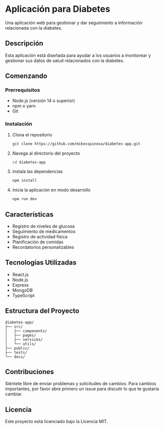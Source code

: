 # Aplicación para Diabetes

Una aplicación web para gestionar y dar seguimiento a información relacionada con la diabetes.

## Descripción
Esta aplicación está diseñada para ayudar a los usuarios a monitorear y gestionar sus datos de salud relacionados con la diabetes.

## Comenzando
### Prerrequisitos
- Node.js (versión 14 o superior)
- npm o yarn
- Git

### Instalación
1. Clona el repositorio
   ```bash
   git clone https://github.com/mikesspinosa/diabetes-app.git
   ```
2. Navega al directorio del proyecto
   ```bash
   cd diabetes-app
   ```
3. Instala las dependencias
   ```bash
   npm install
   ```
4. Inicia la aplicación en modo desarrollo
   ```bash
   npm run dev
   ```

## Características
- Registro de niveles de glucosa
- Seguimiento de medicamentos
- Registro de actividad física
- Planificación de comidas
- Recordatorios personalizables

## Tecnologías Utilizadas
- React.js
- Node.js
- Express
- MongoDB
- TypeScript

## Estructura del Proyecto
```
diabetes-app/
├── src/
│   ├── components/
│   ├── pages/
│   ├── services/
│   └── utils/
├── public/
├── tests/
└── docs/
```

## Contribuciones
Siéntete libre de enviar problemas y solicitudes de cambios. Para cambios importantes, por favor abre primero un issue para discutir lo que te gustaría cambiar.

## Licencia
Este proyecto está licenciado bajo la Licencia MIT. 